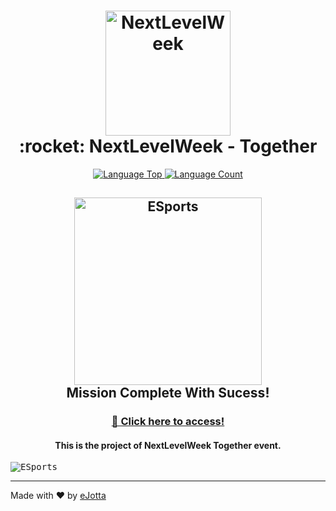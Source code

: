 <h1 align="center"> 
  <img alt="NextLevelWeek" src="https://user-images.githubusercontent.com/79101105/123453487-ffa91500-d5b5-11eb-887f-1a8f93bf889b.png" width="200px"/>  
  <br>
   :rocket: NextLevelWeek - Together
</h1>

<p align="center">
  <a href="https://github.com/eJotta/Letmeask"> 
    <img alt="Language Top" src="https://img.shields.io/github/languages/top/eJotta/nlw-esports-explorer?style=for-the-badge"> 
  </a>
  <a href="https://github.com/eJotta/Letmeask"> 
    <img alt="Language Count" src="https://img.shields.io/github/languages/count/eJotta/nlw-esports-explorer?style=for-the-badge"> 
  </a>
</p>

<h2 align="center"> 
  <img alt="ESports" src="https://user-images.githubusercontent.com/79101105/190883099-248ae4ec-5372-4c64-9a68-243649860777.png" width="300px"/>  
  <br>
  Mission Complete With Sucess!
</h2>

<h3 align="center">
  <a href="http://ejotta.github.io/nlw-esports-explorer/">🔗 Click here to access!</a>
</h3> 
  
<h4 align="center">
  This is the project of NextLevelWeek Together event.
</h4> 

<kbd>
<img alt="ESports" src="https://user-images.githubusercontent.com/79101105/190883413-67aa63d0-4885-4422-b80c-4cf62dbd23c7.png"> 
</kbd>

---

Made with ♥ by [eJotta](https://github.com/eJotta)
